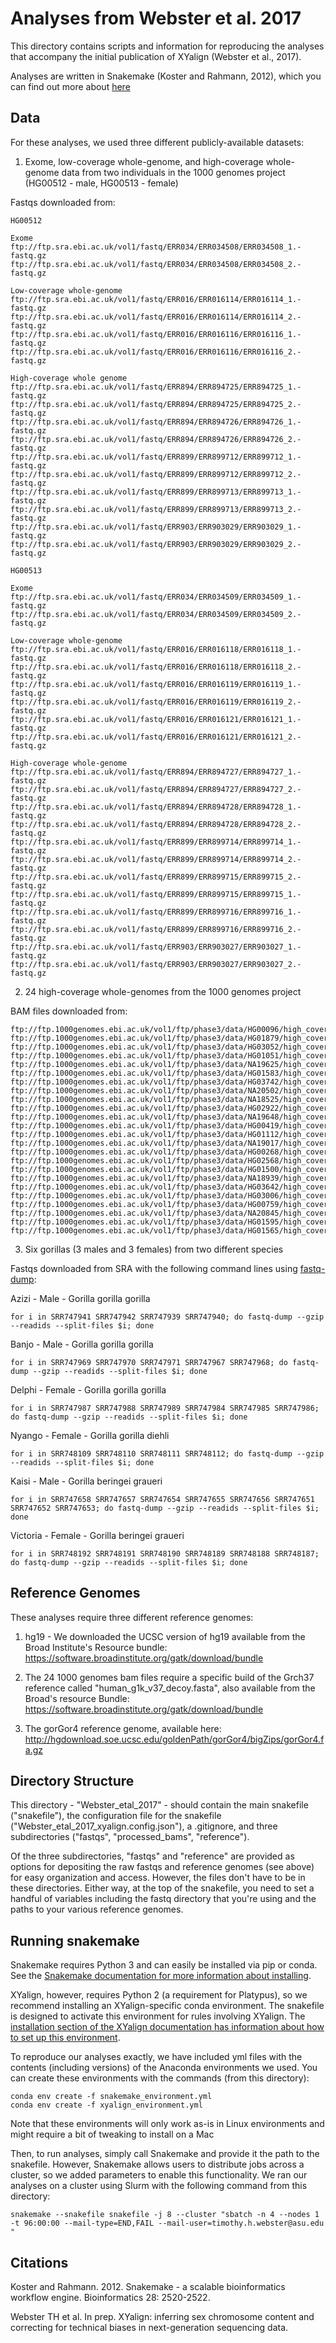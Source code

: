 # Analyses from Webster et al. 2017
This directory contains scripts and information for reproducing the analyses that
accompany the initial publication of XYalign (Webster et al., 2017).

Analyses are written in Snakemake (Koster and Rahmann, 2012), which you can find out more about [here](https://snakemake.readthedocs.io/en/stable/index.html)

## Data
For these analyses, we used three different publicly-available datasets:

1) Exome, low-coverage whole-genome, and high-coverage whole-genome data from
two individuals in the 1000 genomes project (HG00512 - male, HG00513 - female)

Fastqs downloaded from:
```
HG00512

Exome
ftp:/­/­ftp.­sra.­ebi.­ac.­uk/­vol1/­fastq/­ERR034/­ERR034508/­ERR034508_1.­fastq.­gz
ftp:/­/­ftp.­sra.­ebi.­ac.­uk/­vol1/­fastq/­ERR034/­ERR034508/­ERR034508_2.­fastq.­gz

Low-coverage whole-genome
ftp:/­/­ftp.­sra.­ebi.­ac.­uk/­vol1/­fastq/­ERR016/­ERR016114/­ERR016114_1.­fastq.­gz
ftp:/­/­ftp.­sra.­ebi.­ac.­uk/­vol1/­fastq/­ERR016/­ERR016114/­ERR016114_2.­fastq.­gz
ftp:/­/­ftp.­sra.­ebi.­ac.­uk/­vol1/­fastq/­ERR016/­ERR016116/­ERR016116_1.­fastq.­gz
ftp:/­/­ftp.­sra.­ebi.­ac.­uk/­vol1/­fastq/­ERR016/­ERR016116/­ERR016116_2.­fastq.­gz

High-coverage whole genome
ftp:/­/­ftp.­sra.­ebi.­ac.­uk/­vol1/­fastq/­ERR894/­ERR894725/­ERR894725_1.­fastq.­gz
ftp:/­/­ftp.­sra.­ebi.­ac.­uk/­vol1/­fastq/­ERR894/­ERR894725/­ERR894725_2.­fastq.­gz
ftp:/­/­ftp.­sra.­ebi.­ac.­uk/­vol1/­fastq/­ERR894/­ERR894726/­ERR894726_1.­fastq.­gz
ftp:/­/­ftp.­sra.­ebi.­ac.­uk/­vol1/­fastq/­ERR894/­ERR894726/­ERR894726_2.­fastq.­gz
ftp:/­/­ftp.­sra.­ebi.­ac.­uk/­vol1/­fastq/­ERR899/­ERR899712/­ERR899712_1.­fastq.­gz
ftp:/­/­ftp.­sra.­ebi.­ac.­uk/­vol1/­fastq/­ERR899/­ERR899712/­ERR899712_2.­fastq.­gz
ftp:/­/­ftp.­sra.­ebi.­ac.­uk/­vol1/­fastq/­ERR899/­ERR899713/­ERR899713_1.­fastq.­gz
ftp:/­/­ftp.­sra.­ebi.­ac.­uk/­vol1/­fastq/­ERR899/­ERR899713/­ERR899713_2.­fastq.­gz
ftp:/­/­ftp.­sra.­ebi.­ac.­uk/­vol1/­fastq/­ERR903/­ERR903029/­ERR903029_1.­fastq.­gz
ftp:/­/­ftp.­sra.­ebi.­ac.­uk/­vol1/­fastq/­ERR903/­ERR903029/­ERR903029_2.­fastq.­gz

HG00513

Exome
ftp:/­/­ftp.­sra.­ebi.­ac.­uk/­vol1/­fastq/­ERR034/­ERR034509/­ERR034509_1.­fastq.­gz
ftp:/­/­ftp.­sra.­ebi.­ac.­uk/­vol1/­fastq/­ERR034/­ERR034509/­ERR034509_2.­fastq.­gz

Low-coverage whole-genome
ftp:/­/­ftp.­sra.­ebi.­ac.­uk/­vol1/­fastq/­ERR016/­ERR016118/­ERR016118_1.­fastq.­gz
ftp:/­/­ftp.­sra.­ebi.­ac.­uk/­vol1/­fastq/­ERR016/­ERR016118/­ERR016118_2.­fastq.­gz
ftp:/­/­ftp.­sra.­ebi.­ac.­uk/­vol1/­fastq/­ERR016/­ERR016119/­ERR016119_1.­fastq.­gz
ftp:/­/­ftp.­sra.­ebi.­ac.­uk/­vol1/­fastq/­ERR016/­ERR016119/­ERR016119_2.­fastq.­gz
ftp:/­/­ftp.­sra.­ebi.­ac.­uk/­vol1/­fastq/­ERR016/­ERR016121/­ERR016121_1.­fastq.­gz
ftp:/­/­ftp.­sra.­ebi.­ac.­uk/­vol1/­fastq/­ERR016/­ERR016121/­ERR016121_2.­fastq.­gz

High-coverage whole-genome
ftp:/­/­ftp.­sra.­ebi.­ac.­uk/­vol1/­fastq/­ERR894/­ERR894727/­ERR894727_1.­fastq.­gz
ftp:/­/­ftp.­sra.­ebi.­ac.­uk/­vol1/­fastq/­ERR894/­ERR894727/­ERR894727_2.­fastq.­gz
ftp:/­/­ftp.­sra.­ebi.­ac.­uk/­vol1/­fastq/­ERR894/­ERR894728/­ERR894728_1.­fastq.­gz
ftp:/­/­ftp.­sra.­ebi.­ac.­uk/­vol1/­fastq/­ERR894/­ERR894728/­ERR894728_2.­fastq.­gz
ftp:/­/­ftp.­sra.­ebi.­ac.­uk/­vol1/­fastq/­ERR899/­ERR899714/­ERR899714_1.­fastq.­gz
ftp:/­/­ftp.­sra.­ebi.­ac.­uk/­vol1/­fastq/­ERR899/­ERR899714/­ERR899714_2.­fastq.­gz
ftp:/­/­ftp.­sra.­ebi.­ac.­uk/­vol1/­fastq/­ERR899/­ERR899715/­ERR899715_2.­fastq.­gz
ftp:/­/­ftp.­sra.­ebi.­ac.­uk/­vol1/­fastq/­ERR899/­ERR899715/­ERR899715_1.­fastq.­gz
ftp:/­/­ftp.­sra.­ebi.­ac.­uk/­vol1/­fastq/­ERR899/­ERR899716/­ERR899716_1.­fastq.­gz
ftp:/­/­ftp.­sra.­ebi.­ac.­uk/­vol1/­fastq/­ERR899/­ERR899716/­ERR899716_2.­fastq.­gz
ftp:/­/­ftp.­sra.­ebi.­ac.­uk/­vol1/­fastq/­ERR903/­ERR903027/­ERR903027_1.­fastq.­gz
ftp:/­/­ftp.­sra.­ebi.­ac.­uk/­vol1/­fastq/­ERR903/­ERR903027/­ERR903027_2.­fastq.­gz
```

2) 24 high-coverage whole-genomes from the 1000 genomes project

BAM files downloaded from:

```
ftp://ftp.1000genomes.ebi.ac.uk/vol1/ftp/phase3/data/HG00096/high_coverage_alignment/HG00096.wgs.ILLUMINA.bwa.GBR.high_cov_pcr_free.20140203.bam
ftp://ftp.1000genomes.ebi.ac.uk/vol1/ftp/phase3/data/HG01879/high_coverage_alignment/HG01879.wgs.ILLUMINA.bwa.ACB.high_cov_pcr_free.20140203.bam
ftp://ftp.1000genomes.ebi.ac.uk/vol1/ftp/phase3/data/HG03052/high_coverage_alignment/HG03052.wgs.ILLUMINA.bwa.MSL.high_cov_pcr_free.20140203.bam
ftp://ftp.1000genomes.ebi.ac.uk/vol1/ftp/phase3/data/HG01051/high_coverage_alignment/HG01051.wgs.ILLUMINA.bwa.PUR.high_cov_pcr_free.20140203.bam
ftp://ftp.1000genomes.ebi.ac.uk/vol1/ftp/phase3/data/NA19625/high_coverage_alignment/NA19625.wgs.ILLUMINA.bwa.ASW.high_cov_pcr_free.20140203.bam
ftp://ftp.1000genomes.ebi.ac.uk/vol1/ftp/phase3/data/HG01583/high_coverage_alignment/HG01583.wgs.ILLUMINA.bwa.PJL.high_cov_pcr_free.20140203.bam
ftp://ftp.1000genomes.ebi.ac.uk/vol1/ftp/phase3/data/HG03742/high_coverage_alignment/HG03742.wgs.ILLUMINA.bwa.ITU.high_cov_pcr_free.20140203.bam
ftp://ftp.1000genomes.ebi.ac.uk/vol1/ftp/phase3/data/NA20502/high_coverage_alignment/NA20502.wgs.ILLUMINA.bwa.TSI.high_cov_pcr_free.20140203.bam
ftp://ftp.1000genomes.ebi.ac.uk/vol1/ftp/phase3/data/NA18525/high_coverage_alignment/NA18525.wgs.ILLUMINA.bwa.CHB.high_cov_pcr_free.20140203.bam
ftp://ftp.1000genomes.ebi.ac.uk/vol1/ftp/phase3/data/HG02922/high_coverage_alignment/HG02922.wgs.ILLUMINA.bwa.ESN.high_cov_pcr_free.20140203.bam
ftp://ftp.1000genomes.ebi.ac.uk/vol1/ftp/phase3/data/NA19648/high_coverage_alignment/NA19648.wgs.ILLUMINA.bwa.MXL.high_cov_pcr_free.20140203.bam
ftp://ftp.1000genomes.ebi.ac.uk/vol1/ftp/phase3/data/HG00419/high_coverage_alignment/HG00419.wgs.ILLUMINA.bwa.CHS.high_cov_pcr_free.20140203.bam
ftp://ftp.1000genomes.ebi.ac.uk/vol1/ftp/phase3/data/HG01112/high_coverage_alignment/HG01112.wgs.ILLUMINA.bwa.CLM.high_cov_pcr_free.20140203.bam
ftp://ftp.1000genomes.ebi.ac.uk/vol1/ftp/phase3/data/NA19017/high_coverage_alignment/NA19017.wgs.ILLUMINA.bwa.LWK.high_cov_pcr_free.20140203.bam
ftp://ftp.1000genomes.ebi.ac.uk/vol1/ftp/phase3/data/HG00268/high_coverage_alignment/HG00268.wgs.ILLUMINA.bwa.FIN.high_cov_pcr_free.20140203.bam
ftp://ftp.1000genomes.ebi.ac.uk/vol1/ftp/phase3/data/HG02568/high_coverage_alignment/HG02568.wgs.ILLUMINA.bwa.GWD.high_cov_pcr_free.20140203.bam
ftp://ftp.1000genomes.ebi.ac.uk/vol1/ftp/phase3/data/HG01500/high_coverage_alignment/HG01500.wgs.ILLUMINA.bwa.IBS.high_cov_pcr_free.20140203.bam
ftp://ftp.1000genomes.ebi.ac.uk/vol1/ftp/phase3/data/NA18939/high_coverage_alignment/NA18939.wgs.ILLUMINA.bwa.JPT.high_cov_pcr_free.20140203.bam
ftp://ftp.1000genomes.ebi.ac.uk/vol1/ftp/phase3/data/HG03642/high_coverage_alignment/HG03642.wgs.ILLUMINA.bwa.STU.high_cov_pcr_free.20140203.bam
ftp://ftp.1000genomes.ebi.ac.uk/vol1/ftp/phase3/data/HG03006/high_coverage_alignment/HG03006.wgs.ILLUMINA.bwa.BEB.high_cov_pcr_free.20140203.bam
ftp://ftp.1000genomes.ebi.ac.uk/vol1/ftp/phase3/data/HG00759/high_coverage_alignment/HG00759.wgs.ILLUMINA.bwa.CDX.high_cov_pcr_free.20140203.bam
ftp://ftp.1000genomes.ebi.ac.uk/vol1/ftp/phase3/data/NA20845/high_coverage_alignment/NA20845.wgs.ILLUMINA.bwa.GIH.high_cov_pcr_free.20140203.bam
ftp://ftp.1000genomes.ebi.ac.uk/vol1/ftp/phase3/data/HG01595/high_coverage_alignment/HG01595.wgs.ILLUMINA.bwa.KHV.high_cov_pcr_free.20140203.bam
ftp://ftp.1000genomes.ebi.ac.uk/vol1/ftp/phase3/data/HG01565/high_coverage_alignment/HG01565.wgs.ILLUMINA.bwa.PEL.high_cov_pcr_free.20140203.bam
```

3) Six gorillas (3 males and 3 females) from two different species

Fastqs downloaded from SRA with the following command lines using [fastq-dump](https://trace.ncbi.nlm.nih.gov/Traces/sra/sra.cgi?view=toolkit_doc&f=fastq-dump):

Azizi - Male - Gorilla gorilla gorilla
```
for i in SRR747941 SRR747942 SRR747939 SRR747940; do fastq-dump --gzip --readids --split-files $i; done
```

Banjo - Male - Gorilla gorilla gorilla
```
for i in SRR747969 SRR747970 SRR747971 SRR747967 SRR747968; do fastq-dump --gzip --readids --split-files $i; done
```

Delphi - Female - Gorilla gorilla gorilla
```
for i in SRR747987 SRR747988 SRR747989 SRR747984 SRR747985 SRR747986; do fastq-dump --gzip --readids --split-files $i; done
```

Nyango - Female - Gorilla gorilla diehli
```
for i in SRR748109 SRR748110 SRR748111 SRR748112; do fastq-dump --gzip --readids --split-files $i; done
```
Kaisi - Male - Gorilla beringei graueri
```
for i in SRR747658 SRR747657 SRR747654 SRR747655 SRR747656 SRR747651 SRR747652 SRR747653; do fastq-dump --gzip --readids --split-files $i; done
```

Victoria - Female - Gorilla beringei graueri
```
for i in SRR748192 SRR748191 SRR748190 SRR748189 SRR748188 SRR748187; do fastq-dump --gzip --readids --split-files $i; done
```

## Reference Genomes
These analyses require three different reference genomes:

1) hg19 - We downloaded the UCSC version of hg19 available from the Broad Institute's
Resource bundle: https://software.broadinstitute.org/gatk/download/bundle

2) The 24 1000 genomes bam files require a specific build of the Grch37 reference
called "human_g1k_v37_decoy.fasta", also available from the Broad's resource
Bundle: https://software.broadinstitute.org/gatk/download/bundle

3) The gorGor4 reference genome, available here: http://hgdownload.soe.ucsc.edu/goldenPath/gorGor4/bigZips/gorGor4.fa.gz

## Directory Structure
This directory - "Webster_etal_2017" - should contain the main snakefile ("snakefile"), the configuration file for the snakefile ("Webster_etal_2017_xyalign.config.json"),
a .gitignore, and three subdirectories ("fastqs", "processed_bams", "reference").

Of the three subdirectories, "fastqs" and "reference" are provided as options for
depositing the raw fastqs and reference genomes (see above) for easy organization
and access.  However, the files don't have to be in these directories.  Either way,
at the top of the snakefile, you need to set a handful of variables including
the fastq directory that you're using and the paths to your various reference genomes.

## Running snakemake
Snakemake requires Python 3 and can easily be installed via pip or conda.  See
the [Snakemake documentation for more information about installing](https://snakemake.readthedocs.io/en/stable/getting_started/installation.html).

XYalign, however, requires Python 2 (a requirement for Platypus), so we recommend
installing an XYalign-specific conda environment.  The snakefile is designed
to activate this environment for rules involving XYalign.  The [installation section
of the XYalign documentation has information about how to set up this environment](http://xyalign.readthedocs.io/en/latest/installation.html).

To reproduce our analyses exactly, we have included yml files with the contents
(including versions) of the Anaconda environments we used. You can create these environments
with the commands (from this directory):

```
conda env create -f snakemake_environment.yml
conda env create -f xyalign_environment.yml
```
Note that these environments will only work as-is in Linux environments and
might require a bit of tweaking to install on a Mac

Then, to run analyses, simply call Snakemake and provide it the path to the snakefile.
However, Snakemake allows users to distribute jobs across a cluster, so we added parameters
to enable this functionality.  We ran our analyses on a cluster using Slurm with the following command from this directory:

```
snakemake --snakefile snakefile -j 8 --cluster "sbatch -n 4 --nodes 1 -t 96:00:00 --mail-type=END,FAIL --mail-user=timothy.h.webster@asu.edu "
```

## Citations
Koster and Rahmann. 2012. Snakemake - a scalable bioinformatics workflow engine.
Bioinformatics 28: 2520-2522.

Webster TH et al. In prep. XYalign: inferring sex chromosome content and correcting
for technical biases in next-generation sequencing data.
